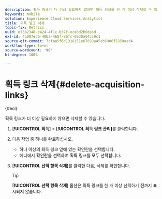 ```yaml
---
description: 획득 링크가 더 이상 필요하지 않으면 획득 링크를 한 개 이상 삭제할 수 있습니다.
keywords: mobile
solution: Experience Cloud Services,Analytics
title: 획득 링크 삭제
topic-fix: Metrics
uuid: e7362348-ca24-4f1c-b37f-eca6d2b0da6d
exl-id: 4c007ec6-40ba-468f-8bfc-0930a04c59c1
source-git-commit: 7cfaa5f6d1318151e87698a45eb6006f7850aad4
workflow-type: tm+mt
source-wordcount: '90'
ht-degree: 100%

---
```


# 획득 링크 삭제{#delete-acquisition-links}

{#eol}

획득 링크가 더 이상 필요하지 않으면 삭제할 수 있습니다.

1. **[!UICONTROL 획득]** > **[!UICONTROL 획득 링크 관리]**&#x200B;를 클릭합니다.
1. 다음 작업 중 하나를 완료하십시오.

   * 하나 이상의 획득 링크 옆에 있는 확인란을 선택합니다.
   * 헤더에서 확인란을 선택하여 획득 링크를 모두 선택합니다.

1. **[!UICONTROL 선택 항목 삭제]**&#x200B;를 클릭한 다음, 삭제를 확인합니다.

   >[!TIP]
   >
   >**[!UICONTROL 선택 항목 삭제]** 옵션은 획득 링크를 한 개 이상 선택하기 전까지 표시되지 않습니다.
